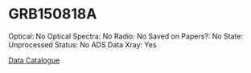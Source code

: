 # GRB150818A

Optical: No
Optical Spectra: No
Radio: No
Saved on Papers?: No
State: Unprocessed
Status: No ADS Data
Xray: Yes

[Data Catalogue](GRB150818A%2000f68cb5c1474fff882894334faa0da6/Data%20Catalogue%2017da4d8c33e04e6a869519cd9783b4bc.md)